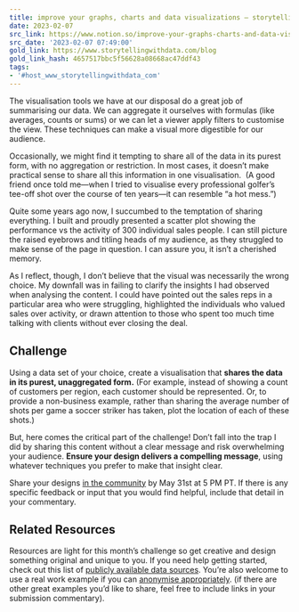 ```yaml
---
title: improve your graphs, charts and data visualizations — storytelling with data
date: 2023-02-07
src_link: https://www.notion.so/improve-your-graphs-charts-and-data-visualizations-storytelling-with-data-466770cc83da45808c25ca190185348a
src_date: '2023-02-07 07:49:00'
gold_link: https://www.storytellingwithdata.com/blog
gold_link_hash: 4657517bbc5f56628a08668ac47ddf43
tags:
- '#host_www_storytellingwithdata_com'
---
```



The visualisation tools we have at our disposal do a great job of summarising our data. We can aggregate it ourselves with formulas (like averages, counts or sums) or we can let a viewer apply filters to customise the view. These techniques can make a visual more digestible for our audience.

Occasionally, we might find it tempting to share all of the data in its purest form, with no aggregation or restriction. In most cases, it doesn’t make practical sense to share all this information in one visualisation.  (A good friend once told me—when I tried to visualise every professional golfer’s tee-off shot over the course of ten years—it can resemble “a hot mess.”)

Quite some years ago now, I succumbed to the temptation of sharing everything. I built and proudly presented a scatter plot showing the performance vs the activity of 300 individual sales people. I can still picture the raised eyebrows and titling heads of my audience, as they struggled to make sense of the page in question. I can assure you, it isn’t a cherished memory. 

As I reflect, though, I don’t believe that the visual was necessarily the wrong choice. My downfall was in failing to clarify the insights I had observed when analysing the content. I could have pointed out the sales reps in a particular area who were struggling, highlighted the individuals who valued sales over activity, or drawn attention to those who spent too much time talking with clients without ever closing the deal. 

**Challenge**
-------------

Using a data set of your choice, create a visualisation that **shares the data in its purest, unaggregated form.** (For example, instead of showing a count of customers per region, each customer should be represented. Or, to provide a non-business example, rather than sharing the average number of shots per game a soccer striker has taken, plot the location of each of these shots.)

But, here comes the critical part of the challenge! Don’t fall into the trap I did by sharing this content without a clear message and risk overwhelming your audience. **Ensure your design delivers a compelling message**, using whatever techniques you prefer to make that insight clear. 

Share your designs [in the community](https://community.storytellingwithdata.com/challenges/when-every-point-matters) by May 31st at 5 PM PT. If there is any specific feedback or input that you would find helpful, include that detail in your commentary. 

**Related Resources**
---------------------

Resources are light for this month’s challenge so get creative and design something original and unique to you. If you need help getting started, check out this list of [publicly available data sources](https://docs.google.com/document/d/1Ads4XsCjXmDrdGRgfmm_OgRdpFcl6Qhs6SOllNGyq7Y/edit). You’re also welcome to use a real work example if you can [anonymise appropriately](https://www.storytellingwithdata.com/blog/2020/4/30/five-ways-to-anonymize-your-data). (if there are other great examples you’d like to share, feel free to include links in your submission commentary).
